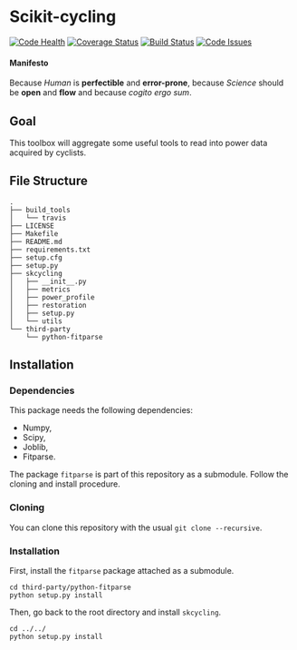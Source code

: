 Scikit-cycling
=========

[![Code Health](https://landscape.io/github/glemaitre/scikit-cycling/master/landscape.svg?style=flat)](https://landscape.io/github/glemaitre/scikit-cycling/master) [![Coverage Status](https://coveralls.io/repos/github/glemaitre/scikit-cycling/badge.svg?branch=master)](https://coveralls.io/github/glemaitre/scikit-cycling?branch=master) [![Build Status](https://travis-ci.org/glemaitre/scikit-cycling.svg?branch=master)](https://travis-ci.org/glemaitre/scikit-cycling)
[![Code Issues](https://www.quantifiedcode.com/api/v1/project/62470cb5bb294c27a9193bbca7f28265/badge.svg)](https://www.quantifiedcode.com/app/project/62470cb5bb294c27a9193bbca7f28265)

#### Manifesto

Because *Human* is **perfectible** and **error-prone**, because *Science* should be **open** and **flow** and because *cogito ergo sum*.

Goal
----

This toolbox will aggregate some useful tools to read into power data acquired by cyclists.

File Structure
--------------

```
.
├── build_tools
│   └── travis
├── LICENSE
├── Makefile
├── README.md
├── requirements.txt
├── setup.cfg
├── setup.py
├── skcycling
│   ├── __init__.py
│   ├── metrics
│   ├── power_profile
│   ├── restoration
│   ├── setup.py
│   └── utils
└── third-party
    └── python-fitparse
```

Installation
------------

### Dependencies

This package needs the following dependencies:

* Numpy,
* Scipy,
* Joblib,
* Fitparse.

The package `fitparse` is part of this repository as a submodule. Follow the cloning and install procedure.

### Cloning

You can clone this repository with the usual `git clone --recursive`.

### Installation

First, install the `fitparse` package attached as a submodule.

```
cd third-party/python-fitparse
python setup.py install
```

Then, go back to the root directory and install `skcycling`.

```
cd ../../
python setup.py install
```
